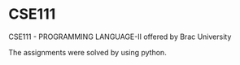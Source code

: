 # CSE111
CSE111 - PROGRAMMING LANGUAGE-II offered by Brac University

The assignments were solved by using python.
